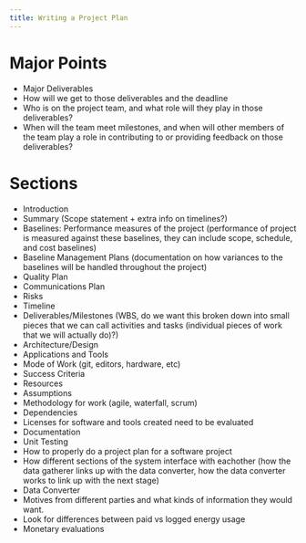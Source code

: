 ```yaml
---
title: Writing a Project Plan
---
```


# Major Points

* Major Deliverables
* How will we get to those deliverables and the deadline
* Who is on the project team, and what role will they play in those deliverables?
* When will the team meet milestones, and when will other members of the team play a role in contributing to or providing feedback on those deliverables?

# Sections

* Introduction
* Summary (Scope statement + extra info on timelines?)
* Baselines: Performance measures of the project (performance of project is measured against these baselines, they can include scope, schedule, and cost baselines)
* Baseline Management Plans (documentation on how variances to the baselines will be handled throughout the project)
* Quality Plan
* Communications Plan
* Risks
* Timeline
* Deliverables/Milestones (WBS, do we want this broken down into small pieces that we can call activities and tasks (individual pieces of work that we will actually do)?)
* Architecture/Design
* Applications and Tools
* Mode of Work (git, editors, hardware, etc)
* Success Criteria
* Resources
* Assumptions
* Methodology for work (agile, waterfall, scrum)
* Dependencies
* Licenses for software and tools created need to be evaluated
* Documentation
* Unit Testing
* How to properly do a project plan for a software project
* How different sections of the system interface with eachother (how the data gatherer links up with the data converter, how the data converter works to link up with the next stage)
* Data Converter
* Motives from different parties and what kinds of information they would want.
* Look for differences between paid vs logged energy usage
* Monetary evaluations